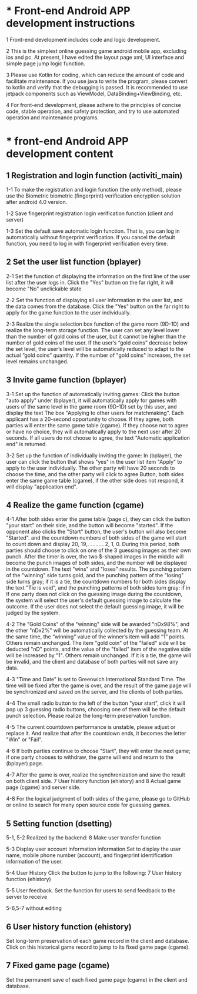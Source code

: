 
# * Front-end Android APP development instructions
1 Front-end development includes code and logic development.

2 This is the simplest online guessing game android mobile app, excluding ios and pc. At present, I have edited the layout page xml, UI interface and simple page jump logic function. 

3 Please use Kotlin for coding, which can reduce the amount of code and facilitate maintenance. If you use java to write the program, please convert to kotlin and verify that the debugging is passed. It is recommended to use jetpack components such as ViewModel, DataBinding+ViewBinding, etc. 

4 For front-end development, please adhere to the principles of concise code, stable operation, and safety protection, and try to use automated operation and maintenance programs.

# * front-end Android APP development content
## 1 Registration and login function (activiti_main)
1-1 To make the registration and login function (the only method), please use the Biometric biometric (fingerprint) verification encryption solution after android 4.0 version.

1-2 Save fingerprint registration login verification function (client and server)

1-3 Set the default save automatic login function. That is, you can log in automatically without fingerprint verification. If you cancel the default function, you need to log in with fingerprint verification every time.

## 2 Set the user list function (bplayer)
2-1 Set the function of displaying the information on the first line of the user list after the user logs in. Click the "Yes" button on the far right, it will become "No" unclickable state

2-2 Set the function of displaying all user information in the user list, and the data comes from the database. Click the "Yes" button on the far right to apply for the game function to the user individually.

2-3 Realize the single selection box function of the game room (9D-1D) and realize the long-term storage function. The user can set any level lower than the number of gold coins of the user, but it cannot be higher than the number of gold coins of the user. If the user’s “gold coins” decrease below the set level, the user’s level will be automatically reduced to adapt to the actual “gold coins” quantity. If the number of "gold coins" increases, the set level remains unchanged.

## 3 Invite game function (bplayer)
3-1 Set up the function of automatically inviting games: Click the button "auto apply" under (bplayer), it will automatically apply for games with users of the same level in the game room (9D-1D) set by this user, and display the text The box "Applying to other users for matchmaking". Each applicant has a 20-second opportunity to choose. If they agree, both parties will enter the same game table (cgame). If they choose not to agree or have no choice, they will automatically apply to the next user after 20 seconds. If all users do not choose to agree, the text "Automatic application end" is returned.

3-2 Set up the function of individually inviting the game: In (bplayer), the user can click the button that shows "yes" in the user list item "Apply" to apply to the user individually. The other party will have 20 seconds to choose the time, and the other party will click to agree Button, both sides enter the same game table (cgame), if the other side does not respond, it will display "application end".

## 4 Realize the game function (cgame)
4-1 After both sides enter the game table (page c), they can click the button "your start" on their side, and the button will become "started". If the opponent also clicks the "Start" button, the user's button will also become "Started". and the countdown numbers of both sides of the game will start to count down and display 20, 19,. . . . . . 2, 1, 0. During this period, both parties should choose to click on one of the 3 guessing images as their own punch. After the timer is over, the two $-shaped images in the middle will become the punch images of both sides, and the number will be displayed in the countdown. The text "wins" and "loses" results. The punching pattern of the "winning" side turns gold, and the punching pattern of the "losing" side turns gray; if it is a tie, the countdown numbers for both sides display the text "Tie is void", and the punching patterns of both sides turn gray: if in If one party does not click on the guessing image during the countdown, the system will select the user's default guessing image to calculate the outcome. If the user does not select the default guessing image, it will be judged by the system.

4-2 The "Gold Coins" of the "winning" side will be awarded "nDx98%", and the other "nDx2%" will be automatically collected by the guessing team. At the same time, the “winning” value of the winner’s item will add “1” points. Others remain unchanged. The item "gold coin" of the "failed" side will be deducted "nD" points, and the value of the "failed" item of the negative side will be increased by "1". Others remain unchanged. If it is a tie, the game will be invalid, and the client and database of both parties will not save any data.

4-3 "Time and Date" is set to Greenwich International Standard Time. The time will be fixed after the game is over, and the result of the game page will be synchronized and saved on the server, and the clients of both parties.

4-4 The small radio button to the left of the button "your start", click it will pop up 3 guessing radio buttons, choosing one of them will be the default punch selection. Please realize the long-term preservation function.

4-5 The current countdown performance is unstable, please adjust or replace it. And realize that after the countdown ends, it becomes the letter "Win" or "Fail".

4-6 If both parties continue to choose "Start", they will enter the next game; if one party chooses to withdraw, the game will end and return to the (bplayer) page.

4-7 After the game is over, realize the synchronization and save the result on both client side. 7 User history function (ehistory) and 8 Actual game page (cgame) and server side.

4-8 For the logical judgment of both sides of the game, please go to GitHub or online to search for many open source code for guessing games.

## 5 Setting function (dsetting)
5-1, 5-2 Realized by the backend: 8 Make user transfer function

5-3 Display user account information information Set to display the user name, mobile phone number (account), and fingerprint identification information of the user.

5-4 User History Click the button to jump to the following: 7 User history function (ehistory)

5-5 User feedback. Set the function for users to send feedback to the server to receive

5-6,5-7 without editing

## 6 User history function (ehistory)
Set long-term preservation of each game record in the client and database. Click on this historical game record to jump to its fixed game page (cgame).

## 7 Fixed game page (cgame)
Set the permanent save of each fixed game page (cgame) in the client and database.
